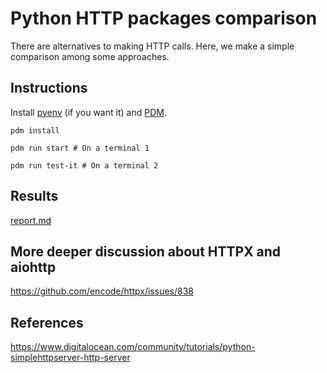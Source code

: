 # Python HTTP packages comparison

There are alternatives to making HTTP calls. Here, we make a simple comparison among some approaches.

## Instructions

Install [pyenv](https://github.com/pyenv/pyenv) (if you want it) and [PDM](https://pdm.fming.dev/latest/).

`pdm install`

`pdm run start # On a terminal 1`

`pdm run test-it # On a terminal 2`

## Results

[report.md](report.md)

## More deeper discussion about HTTPX and aiohttp

https://github.com/encode/httpx/issues/838

## References

https://www.digitalocean.com/community/tutorials/python-simplehttpserver-http-server

